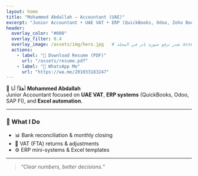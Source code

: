 ```yaml
---
layout: home
title: "Mohammed Abdallah — Accountant (UAE)"
excerpt: "Junior Accountant • UAE VAT • ERP (QuickBooks, Odoo, Zoho Books) • Excel"
header:
  overlay_color: "#000"
  overlay_filter: 0.4
  overlay_image: /assets/img/hero.jpg   # تقدر ترفع صورة بانر في المجلد assets/img وتسميها hero.jpg
  actions:
    - label: "📄 Download Resume (PDF)"
      url: "/assets/resume.pdf"
    - label: "💬 WhatsApp Me"
      url: "https://wa.me/201033183247"
---
```


👋 أهلاً! أنا **Mohammed Abdallah**  
Junior Accountant focused on **UAE VAT**, **ERP systems** (QuickBooks, Odoo, SAP FI), and **Excel automation**.

---

### 🔑 What I Do
- 📊 Bank reconciliation & monthly closing  
- 🧾 VAT (FTA) returns & adjustments  
- ⚙️ ERP mini-systems & Excel templates  

---

> *“Clear numbers, better decisions.”*
